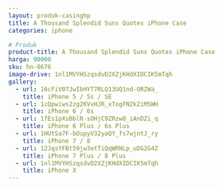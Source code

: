 ```yaml
---
layout: produk-casinghp
title: A Thousand Splendid Suns Quotes iPhone Case
categories: iphone

# Produk
product-title: A Thousand Splendid Suns Quotes iPhone Case
harga: 90000
sku: hn-0676
image-drive: 1nl1MVYHSzqsdvD2XZjKHdXIDCIK5mTqh
gallery:
  - url: 16cFiV07JwIbHYT7RLQ13UQ1nd-ORZWa_
    title: iPhone 5 / 5s / SE
  - url: 1cQpwiws2zg2KVvHJR_xTogFN2k2iMSWH
    title: iPhone 6 / 6s
  - url: 1fEs1pXsBblR-sOHjC9ZRzw8_iAnDZi_q
    title: iPhone 6 Plus / 6s Plus
  - url: 1HUtSa7F-bOupyV32yaQY_fs7wjntJ_ry
    title: iPhone 7 / 8
  - url: 12JqsYFBt59jw3etTiQqWRNLp_uDG2G4Z
    title: iPhone 7 Plus / 8 Plus
  - url: 1nl1MVYHSzqsdvD2XZjKHdXIDCIK5mTqh
    title: iPhone X
---
```

